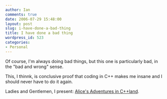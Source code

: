 ```yaml
---
author: Ian
comments: true
date: 2006-07-29 15:48:00
layout: post
slug: i-have-done-a-bad-thing
title: I have done a bad thing
wordpress_id: 523
categories:
- Personal
---
```


Of course, I'm always doing bad things, but this one is particularly bad, in the "bad and wrong" sense.  

This, I thinnk, is conclusive proof that coding in C++ makes me insane and I should never have to do it again.  

Ladies and Gentlemen, I present: <a href="http://www.marmablue.co.uk/index.php?title=Alice's_Adventures_in_Cpp-land">Alice's Adventures in C++land</a>.
